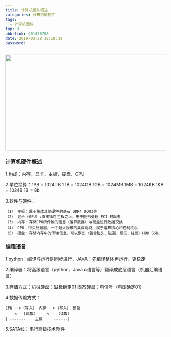 ```yaml
---
title: 计算机硬件概述
categories: 计算机软硬件
tags:
  - 计算机硬件
top: 3
abbrlink: 401450708
date: 2019-03-28 18:18:19
password:
---
```


<img src="https://jwangtec.oss-cn-chengdu.aliyuncs.com/jwangcloud/index/computer.jpeg" width="1000" height="300" align="middle" />


### 计算机硬件概述


<!--more-->

1.构成：内存、显卡、主板、硬盘、CPU

2.单位换算：1PB = 1024TB 1TB = 1024GB 1GB = 1024MB 1MB = 			1024KB 1KB = 1024B 1B = 8b

3.软件与硬件：

	（1） 主板：属于集成其他硬件的基石 DDR4 DDR3等
	（2） 显卡（GPU）:直接插在主板之上，用于图形处理 PCI-E插槽
	（3） 内存：存储CPU所传输的信息（运算数据）与硬盘进行数据交换
	（4） CPU：中央处理器，一个超大规模的集成电路、属于运算核心和控制核心
	（5） 硬盘：存储内存中的传输信息，可以恢复（包含磁头、磁道、扇区、柱面）HDD SSD。
	



### 编程语言




1.python：编译与运行是同步进行，JAVA：先编译整体再运行，更稳定

2.编译器：将高级语言（python、Java c语言等）翻译成底层语言（机器汇编语言）

3.存储方式：机械硬盘：磁极确定01 固态硬盘：电信号（电压确定01）

4.数据传输方式：

	CPU -->（写入） 内存 -->（写入） 硬盘
	    <-- (读取)     <-- （读取）
	| -------    主板     ------|

5.SATA线：串行高级技术附件